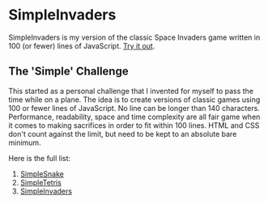 # SimpleInvaders

SimpleInvaders is my version of the classic Space Invaders game written in 100 (or fewer) lines of JavaScript. [Try it out](https://alaricus.github.io/SimpleInvaders/).

## The 'Simple' Challenge

This started as a personal challenge that I invented for myself to pass the time while on a plane. The idea is to create versions of classic games using 100 or fewer lines of JavaScript. No line can be longer than 140 characters. Performance, readability, space and time complexity are all fair game when it comes to making sacrifices in order to fit within 100 lines. HTML and CSS don't count against the limit, but need to be kept to an absolute bare minimum.

Here is the full list:

1. [SimpleSnake](https://github.com/Alaricus/SimpleSnake)
2. [SimpleTetris](https://github.com/Alaricus/SimpleTetris)
3. [SimpleInvaders](https://github.com/Alaricus/SimpleInvaders)